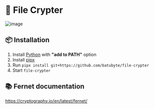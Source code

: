 # 🔐 File Crypter
![image](https://github.com/user-attachments/assets/3ea1856e-a8fb-459d-b2fc-8bf9b5a41547)

## 📦 Installation
1. Install [Python](https://www.python.org/downloads) with **"add to PATH"** option
2. Install [pipx](https://pipx.pypa.io/latest/installation/#installing-pipx)
3. Run ``pipx install git+https://github.com/batubyte/file-crypter``
4. Start ``file-crypter``

## 📚 Fernet documentation
https://cryptography.io/en/latest/fernet/
